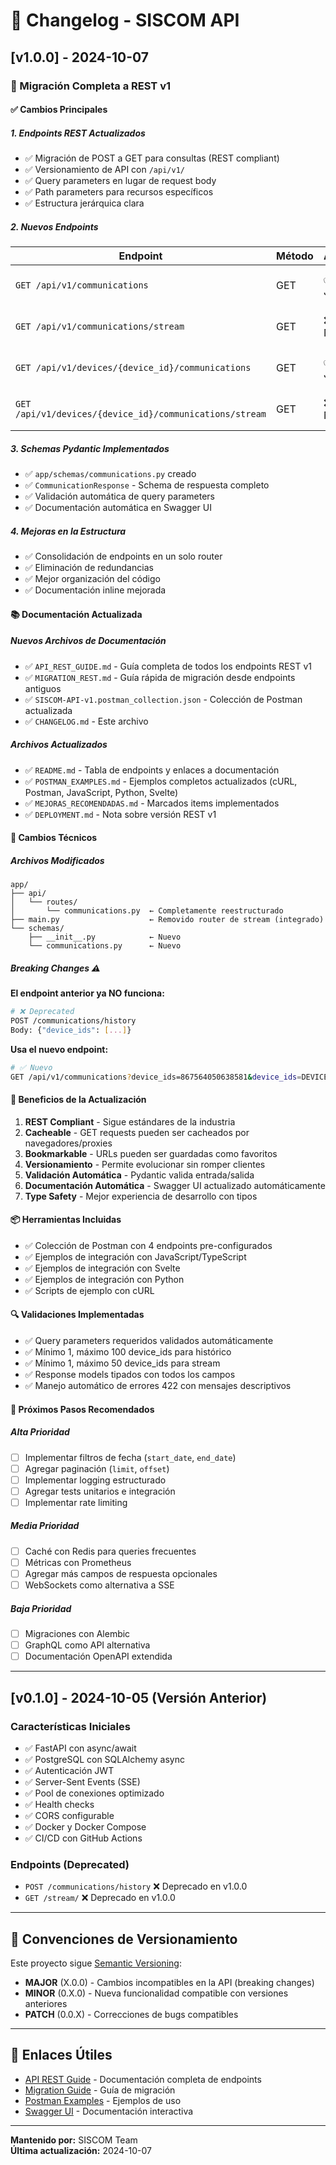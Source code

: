 # 📝 Changelog - SISCOM API

## [v1.0.0] - 2024-10-07

### 🎉 Migración Completa a REST v1

#### ✅ Cambios Principales

##### 1. Endpoints REST Actualizados
- ✅ Migración de POST a GET para consultas (REST compliant)
- ✅ Versionamiento de API con `/api/v1/`
- ✅ Query parameters en lugar de request body
- ✅ Path parameters para recursos específicos
- ✅ Estructura jerárquica clara

##### 2. Nuevos Endpoints

| Endpoint | Método | Auth | Descripción |
|----------|--------|------|-------------|
| `GET /api/v1/communications` | GET | ✅ JWT | Histórico de múltiples dispositivos |
| `GET /api/v1/communications/stream` | GET | ❌ No | Stream SSE de múltiples dispositivos |
| `GET /api/v1/devices/{device_id}/communications` | GET | ✅ JWT | Histórico de un solo dispositivo |
| `GET /api/v1/devices/{device_id}/communications/stream` | GET | ❌ No | Stream SSE de un solo dispositivo |

##### 3. Schemas Pydantic Implementados
- ✅ `app/schemas/communications.py` creado
- ✅ `CommunicationResponse` - Schema de respuesta completo
- ✅ Validación automática de query parameters
- ✅ Documentación automática en Swagger UI

##### 4. Mejoras en la Estructura
- ✅ Consolidación de endpoints en un solo router
- ✅ Eliminación de redundancias
- ✅ Mejor organización del código
- ✅ Documentación inline mejorada

#### 📚 Documentación Actualizada

##### Nuevos Archivos de Documentación
- ✅ `API_REST_GUIDE.md` - Guía completa de todos los endpoints REST v1
- ✅ `MIGRATION_REST.md` - Guía rápida de migración desde endpoints antiguos
- ✅ `SISCOM-API-v1.postman_collection.json` - Colección de Postman actualizada
- ✅ `CHANGELOG.md` - Este archivo

##### Archivos Actualizados
- ✅ `README.md` - Tabla de endpoints y enlaces a documentación
- ✅ `POSTMAN_EXAMPLES.md` - Ejemplos completos actualizados (cURL, Postman, JavaScript, Python, Svelte)
- ✅ `MEJORAS_RECOMENDADAS.md` - Marcados items implementados
- ✅ `DEPLOYMENT.md` - Nota sobre versión REST v1

#### 🔧 Cambios Técnicos

##### Archivos Modificados
```
app/
├── api/
│   └── routes/
│       └── communications.py  ← Completamente reestructurado
├── main.py                    ← Removido router de stream (integrado)
└── schemas/
    ├── __init__.py            ← Nuevo
    └── communications.py      ← Nuevo
```

##### Breaking Changes ⚠️

**El endpoint anterior ya NO funciona:**
```bash
# ❌ Deprecated
POST /communications/history
Body: {"device_ids": [...]}
```

**Usa el nuevo endpoint:**
```bash
# ✅ Nuevo
GET /api/v1/communications?device_ids=867564050638581&device_ids=DEVICE123
```

#### 🎯 Beneficios de la Actualización

1. **REST Compliant** - Sigue estándares de la industria
2. **Cacheable** - GET requests pueden ser cacheados por navegadores/proxies
3. **Bookmarkable** - URLs pueden ser guardadas como favoritos
4. **Versionamiento** - Permite evolucionar sin romper clientes
5. **Validación Automática** - Pydantic valida entrada/salida
6. **Documentación Automática** - Swagger UI actualizado automáticamente
7. **Type Safety** - Mejor experiencia de desarrollo con tipos

#### 📦 Herramientas Incluidas

- ✅ Colección de Postman con 4 endpoints pre-configurados
- ✅ Ejemplos de integración con JavaScript/TypeScript
- ✅ Ejemplos de integración con Svelte
- ✅ Ejemplos de integración con Python
- ✅ Scripts de ejemplo con cURL

#### 🔍 Validaciones Implementadas

- ✅ Query parameters requeridos validados automáticamente
- ✅ Mínimo 1, máximo 100 device_ids para histórico
- ✅ Mínimo 1, máximo 50 device_ids para stream
- ✅ Response models tipados con todos los campos
- ✅ Manejo automático de errores 422 con mensajes descriptivos

#### 🚀 Próximos Pasos Recomendados

##### Alta Prioridad
- [ ] Implementar filtros de fecha (`start_date`, `end_date`)
- [ ] Agregar paginación (`limit`, `offset`)
- [ ] Implementar logging estructurado
- [ ] Agregar tests unitarios e integración
- [ ] Implementar rate limiting

##### Media Prioridad
- [ ] Caché con Redis para queries frecuentes
- [ ] Métricas con Prometheus
- [ ] Agregar más campos de respuesta opcionales
- [ ] WebSockets como alternativa a SSE

##### Baja Prioridad
- [ ] Migraciones con Alembic
- [ ] GraphQL como API alternativa
- [ ] Documentación OpenAPI extendida

---

## [v0.1.0] - 2024-10-05 (Versión Anterior)

### Características Iniciales

- ✅ FastAPI con async/await
- ✅ PostgreSQL con SQLAlchemy async
- ✅ Autenticación JWT
- ✅ Server-Sent Events (SSE)
- ✅ Pool de conexiones optimizado
- ✅ Health checks
- ✅ CORS configurable
- ✅ Docker y Docker Compose
- ✅ CI/CD con GitHub Actions

### Endpoints (Deprecated)

- `POST /communications/history` ❌ Deprecado en v1.0.0
- `GET /stream/` ❌ Deprecado en v1.0.0

---

## 📖 Convenciones de Versionamiento

Este proyecto sigue [Semantic Versioning](https://semver.org/):
- **MAJOR** (X.0.0) - Cambios incompatibles en la API (breaking changes)
- **MINOR** (0.X.0) - Nueva funcionalidad compatible con versiones anteriores
- **PATCH** (0.0.X) - Correcciones de bugs compatibles

---

## 🔗 Enlaces Útiles

- [API REST Guide](API_REST_GUIDE.md) - Documentación completa de endpoints
- [Migration Guide](MIGRATION_REST.md) - Guía de migración
- [Postman Examples](POSTMAN_EXAMPLES.md) - Ejemplos de uso
- [Swagger UI](http://localhost:8000/api/docs) - Documentación interactiva

---

**Mantenido por:** SISCOM Team  
**Última actualización:** 2024-10-07

